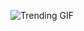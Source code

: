![Trending GIF](https://media0.giphy.com/media/v1.Y2lkPThiYjIxNzcycThiMGw3bGZyOWQyOGxtdzl3bzUycmp3NmF3c2pzZmJuMzdyc2pneCZlcD12MV9naWZzX3NlYXJjaCZjdD1n/wQAbcl6iDnawokpLj9/giphy.gif)
